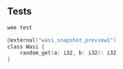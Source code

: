 ## Tests

```bash
wee test
```



```v
@external("wasi_snapshot_preview1") 
class Wasi {
    random_get(a: i32, b: i32): i32
}
```